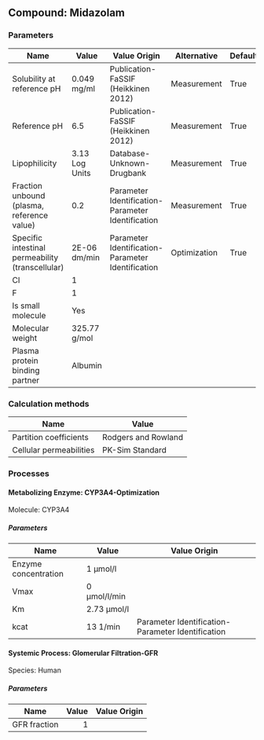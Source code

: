 ## Compound: Midazolam

### Parameters

Name                                             | Value          | Value Origin                                      | Alternative  | Default
------------------------------------------------ | -------------- | ------------------------------------------------- | ------------ | -------
Solubility at reference pH                       | 0.049 mg/ml    | Publication-FaSSIF (Heikkinen 2012)               | Measurement  | True   
Reference pH                                     | 6.5            | Publication-FaSSIF (Heikkinen 2012)               | Measurement  | True   
Lipophilicity                                    | 3.13 Log Units | Database-Unknown-Drugbank                         | Measurement  | True   
Fraction unbound (plasma, reference value)       | 0.2            | Parameter Identification-Parameter Identification | Measurement  | True   
Specific intestinal permeability (transcellular) | 2E-06 dm/min   | Parameter Identification-Parameter Identification | Optimization | True   
Cl                                               | 1              |                                                   |              |        
F                                                | 1              |                                                   |              |        
Is small molecule                                | Yes            |                                                   |              |        
Molecular weight                                 | 325.77 g/mol   |                                                   |              |        
Plasma protein binding partner                   | Albumin        |                                                   |              |        
### Calculation methods

Name                    | Value              
----------------------- | -------------------
Partition coefficients  | Rodgers and Rowland
Cellular permeabilities | PK-Sim Standard    
### Processes

#### Metabolizing Enzyme: CYP3A4-Optimization

Molecule: CYP3A4
##### Parameters

Name                 | Value        | Value Origin                                     
-------------------- | ------------ | -------------------------------------------------
Enzyme concentration | 1 µmol/l     |                                                  
Vmax                 | 0 µmol/l/min |                                                  
Km                   | 2.73 µmol/l  |                                                  
kcat                 | 13 1/min     | Parameter Identification-Parameter Identification
#### Systemic Process: Glomerular Filtration-GFR

Species: Human
##### Parameters

Name         | Value | Value Origin
------------ | -----:| ------------:
GFR fraction |     1 |             
